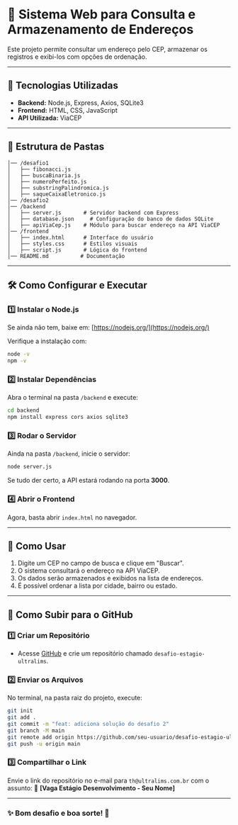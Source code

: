 # 📌 Sistema Web para Consulta e Armazenamento de Endereços

Este projeto permite consultar um endereço pelo CEP, armazenar os registros e exibi-los com opções de ordenação.

---

## 🚀 Tecnologias Utilizadas
- **Backend:** Node.js, Express, Axios, SQLite3
- **Frontend:** HTML, CSS, JavaScript
- **API Utilizada:** ViaCEP

---

## 📂 Estrutura de Pastas
```
│── /desafio1
│   ├── fibonacci.js
│   ├── buscaBinaria.js
│   ├── numeroPerfeito.js
│   ├── substringPalindromica.js
│   ├── saqueCaixaEletronico.js
│── /desafio2
│── /backend
│   ├── server.js       # Servidor backend com Express
│   ├── database.json     # Configuração do banco de dados SQLite
│   ├── apiViaCep.js    # Módulo para buscar endereço na API ViaCEP
│── /frontend
│   ├── index.html      # Interface do usuário
│   ├── styles.css      # Estilos visuais
│   ├── script.js       # Lógica do frontend
│── README.md          # Documentação
```

---

## 🛠️ Como Configurar e Executar

### 1️⃣ **Instalar o Node.js**  
Se ainda não tem, baixe em: [https://nodejs.org/](https://nodejs.org/)

Verifique a instalação com:
```sh
node -v
npm -v
```

### 2️⃣ **Instalar Dependências**  
Abra o terminal na pasta `/backend` e execute:
```sh
cd backend
npm install express cors axios sqlite3
```

### 3️⃣ **Rodar o Servidor**  
Ainda na pasta `/backend`, inicie o servidor:
```sh
node server.js
```
Se tudo der certo, a API estará rodando na porta **3000**.

### 4️⃣ **Abrir o Frontend**  
Agora, basta abrir `index.html` no navegador.

---

## 📌 Como Usar
1. Digite um CEP no campo de busca e clique em "Buscar".
2. O sistema consultará o endereço na API ViaCEP.
3. Os dados serão armazenados e exibidos na lista de endereços.
4. É possível ordenar a lista por cidade, bairro ou estado.

---

## 🔄 Como Subir para o GitHub

### 1️⃣ **Criar um Repositório**  
- Acesse [GitHub](https://github.com/) e crie um repositório chamado `desafio-estagio-ultralims`.

### 2️⃣ **Enviar os Arquivos**  
No terminal, na pasta raiz do projeto, execute:
```sh
git init
git add .
git commit -m "feat: adiciona solução do desafio 2"
git branch -M main
git remote add origin https://github.com/seu-usuario/desafio-estagio-ultralims.git
git push -u origin main
```

### 3️⃣ **Compartilhar o Link**  
Envie o link do repositório no e-mail para `th@ultralims.com.br` com o assunto:
📩 **[Vaga Estágio Desenvolvimento - Seu Nome]**

---

### ✨ Bom desafio e boa sorte! 🚀

